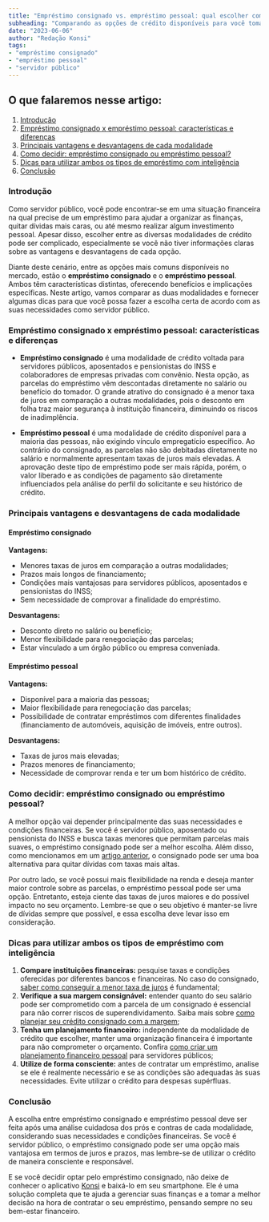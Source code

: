 ```yaml
---
title: "Empréstimo consignado vs. empréstimo pessoal: qual escolher como servidor público?"
subheading: "Comparando as opções de crédito disponíveis para você tomar a melhor decisão."
date: "2023-06-06"
author: "Redação Konsi"
tags:
- "empréstimo consignado"
- "empréstimo pessoal"
- "servidor público"
---
```


## O que falaremos nesse artigo:

1. [Introdução](#introducao)
2. [Empréstimo consignado x empréstimo pessoal: características e diferenças](#comparacao)
3. [Principais vantagens e desvantagens de cada modalidade](#vantagens-desvantagens)
4. [Como decidir: empréstimo consignado ou empréstimo pessoal?](#decisao)
5. [Dicas para utilizar ambos os tipos de empréstimo com inteligência](#dicas)
6. [Conclusão](#conclusao)

<a name="introducao"></a>
### Introdução

Como servidor público, você pode encontrar-se em uma situação financeira na qual precise de um empréstimo para ajudar a organizar as finanças, quitar dívidas mais caras, ou até mesmo realizar algum investimento pessoal. Apesar disso, escolher entre as diversas modalidades de crédito pode ser complicado, especialmente se você não tiver informações claras sobre as vantagens e desvantagens de cada opção.

Diante deste cenário, entre as opções mais comuns disponíveis no mercado, estão o **empréstimo consignado** e o **empréstimo pessoal**. Ambos têm características distintas, oferecendo benefícios e implicações específicas. Neste artigo, vamos comparar as duas modalidades e fornecer algumas dicas para que você possa fazer a escolha certa de acordo com as suas necessidades como servidor público.

<a name="comparacao"></a>
### Empréstimo consignado x empréstimo pessoal: características e diferenças

- **Empréstimo consignado** é uma modalidade de crédito voltada para servidores públicos, aposentados e pensionistas do INSS e colaboradores de empresas privadas com convênio. Nesta opção, as parcelas do empréstimo vêm descontadas diretamente no salário ou benefício do tomador. O grande atrativo do consignado é a menor taxa de juros em comparação a outras modalidades, pois o desconto em folha traz maior segurança à instituição financeira, diminuindo os riscos de inadimplência.

- **Empréstimo pessoal** é uma modalidade de crédito disponível para a maioria das pessoas, não exigindo vínculo empregatício específico. Ao contrário do consignado, as parcelas não são debitadas diretamente no salário e normalmente apresentam taxas de juros mais elevadas. A aprovação deste tipo de empréstimo pode ser mais rápida, porém, o valor liberado e as condições de pagamento são diretamente influenciados pela análise do perfil do solicitante e seu histórico de crédito.

<a name="vantagens-desvantagens"></a>
### Principais vantagens e desvantagens de cada modalidade

#### Empréstimo consignado
**Vantagens:**
- Menores taxas de juros em comparação a outras modalidades;
- Prazos mais longos de financiamento;
- Condições mais vantajosas para servidores públicos, aposentados e pensionistas do INSS;
- Sem necessidade de comprovar a finalidade do empréstimo.

**Desvantagens:**
- Desconto direto no salário ou benefício;
- Menor flexibilidade para renegociação das parcelas;
- Estar vinculado a um órgão público ou empresa conveniada.

#### Empréstimo pessoal
**Vantagens:**
- Disponível para a maioria das pessoas;
- Maior flexibilidade para renegociação das parcelas;
- Possibilidade de contratar empréstimos com diferentes finalidades (financiamento de automóveis, aquisição de imóveis, entre outros).

**Desvantagens:**
- Taxas de juros mais elevadas;
- Prazos menores de financiamento;
- Necessidade de comprovar renda e ter um bom histórico de crédito.

<a name="decisao"></a>
### Como decidir: empréstimo consignado ou empréstimo pessoal?

A melhor opção vai depender principalmente das suas necessidades e condições financeiras. Se você é servidor público, aposentado ou pensionista do INSS e busca taxas menores que permitam parcelas mais suaves, o empréstimo consignado pode ser a melhor escolha. Além disso, como mencionamos em um [artigo anterior](credito-consignado-e-o-planejamento-financeiro-familiar.md), o consignado pode ser uma boa alternativa para quitar dívidas com taxas mais altas.

Por outro lado, se você possui mais flexibilidade na renda e deseja manter maior controle sobre as parcelas, o empréstimo pessoal pode ser uma opção. Entretanto, esteja ciente das taxas de juros maiores e do possível impacto no seu orçamento. Lembre-se que o seu objetivo é manter-se livre de dívidas sempre que possível, e essa escolha deve levar isso em consideração.

<a name="dicas"></a>
### Dicas para utilizar ambos os tipos de empréstimo com inteligência

1. **Compare instituições financeiras:** pesquise taxas e condições oferecidas por diferentes bancos e financeiras. No caso do consignado, [saber como conseguir a menor taxa de juros](como-conseguir-a-menor-taxa-de-juros.md) é fundamental;
2. **Verifique a sua margem consignável:** entender quanto do seu salário pode ser comprometido com a parcela de um consignado é essencial para não correr riscos de superendividamento. Saiba mais sobre [como planejar seu crédito consignado com a margem](entendendo-a-margem-consignvel-como-planejar-seu-crdito-consignado.md);
3. **Tenha um planejamento financeiro:** independente da modalidade de crédito que escolher, manter uma organização financeira é importante para não comprometer o orçamento. Confira [como criar um planejamento financeiro pessoal](como-criar-e-seguir-um-oramento-financeiro-pessoal-para-servidores-pblicos.md) para servidores públicos;
4. **Utilize de forma consciente:** antes de contratar um empréstimo, analise se ele é realmente necessário e se as condições são adequadas às suas necessidades. Evite utilizar o crédito para despesas supérfluas.

<a name="conclusao"></a>
### Conclusão

A escolha entre empréstimo consignado e empréstimo pessoal deve ser feita após uma análise cuidadosa dos prós e contras de cada modalidade, considerando suas necessidades e condições financeiras. Se você é servidor público, o empréstimo consignado pode ser uma opção mais vantajosa em termos de juros e prazos, mas lembre-se de utilizar o crédito de maneira consciente e responsável.

E se você decidir optar pelo empréstimo consignado, não deixe de conhecer o aplicativo [Konsi](https://konsi.com.br/) e baixá-lo em seu smartphone. Ele é uma solução completa que te ajuda a gerenciar suas finanças e a tomar a melhor decisão na hora de contratar o seu empréstimo, pensando sempre no seu bem-estar financeiro.